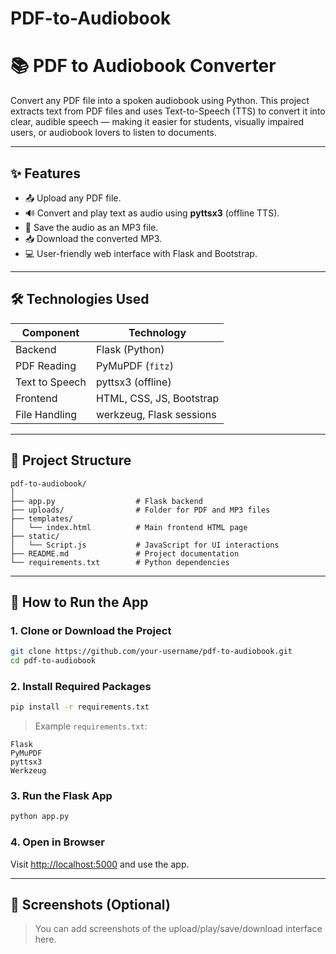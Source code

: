 # PDF-to-Audiobook



# 📚 PDF to Audiobook Converter

Convert any PDF file into a spoken audiobook using Python. This project extracts text from PDF files and uses Text-to-Speech (TTS) to convert it into clear, audible speech — making it easier for students, visually impaired users, or audiobook lovers to listen to documents.

---

## ✨ Features

- 📤 Upload any PDF file.
- 🔊 Convert and play text as audio using **pyttsx3** (offline TTS).
- 💾 Save the audio as an MP3 file.
- 📥 Download the converted MP3.
- 💻 User-friendly web interface with Flask and Bootstrap.

---

## 🛠️ Technologies Used

| Component        | Technology       |
|------------------|------------------|
| Backend          | Flask (Python)   |
| PDF Reading      | PyMuPDF (`fitz`) |
| Text to Speech   | pyttsx3 (offline)|
| Frontend         | HTML, CSS, JS, Bootstrap |
| File Handling    | werkzeug, Flask sessions |

---

## 📁 Project Structure

```
pdf-to-audiobook/
│
├── app.py                  # Flask backend
├── uploads/                # Folder for PDF and MP3 files
├── templates/
│   └── index.html          # Main frontend HTML page
├── static/
│   └── Script.js           # JavaScript for UI interactions
├── README.md               # Project documentation
└── requirements.txt        # Python dependencies
```

---

## 🚀 How to Run the App

### 1. Clone or Download the Project

```bash
git clone https://github.com/your-username/pdf-to-audiobook.git
cd pdf-to-audiobook
```

### 2. Install Required Packages

```bash
pip install -r requirements.txt
```

> Example `requirements.txt`:
```
Flask
PyMuPDF
pyttsx3
Werkzeug
```

### 3. Run the Flask App

```bash
python app.py
```

### 4. Open in Browser

Visit [http://localhost:5000](http://localhost:5000) and use the app.

---

## 📸 Screenshots (Optional)

> You can add screenshots of the upload/play/save/download interface here.

